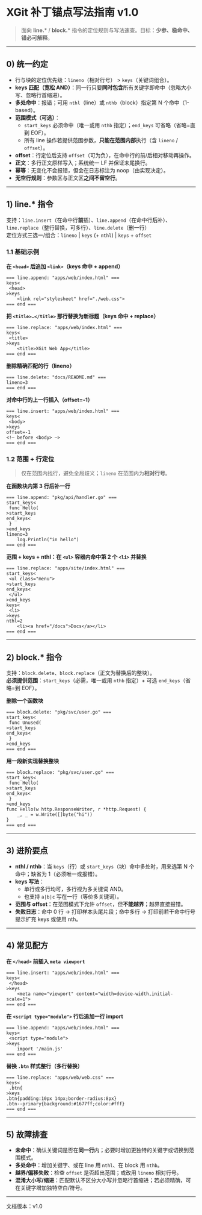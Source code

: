 # XGit 补丁锚点写法指南 v1.0

> 面向 **line.*** / **block.*** 指令的定位规则与写法速查。目标：**少参、稳命中、错必可解释**。

---

## 0) 统一约定

- 行与块的定位优先级：`lineno`（相对行号） > `keys`（关键词组合）。
- **keys 匹配（宽松 AND）**：同一行只要**同时包含**所有关键字即命中（忽略大小写、忽略行首缩进）。
- **多处命中**：报错；可用 `nthl`（line）或 `nthb`（block）指定第 N 个命中（1-based）。
- **范围模式（可选）**：
  - `start_keys` 必须命中（唯一或用 `nthb` 指定）；`end_keys` 可省略（省略=直到 EOF）。
  - 所有 line 操作若提供范围参数，**只能在范围内部**执行（含 `lineno` / `offset`）。
- **offset**：行定位后支持 `offset`（可为负），在命中行的前/后相对移动再操作。
- **正文**：多行正文原样写入；系统统一 LF 并保证末尾换行。
- **幂等**：无变化不会报错，但会在日志标注为 noop（由实现决定）。
- **无空行规则**：参数区与正文区**之间不留空行**。

---

## 1) line.* 指令

支持：`line.insert`（在命中行**前**插）、`line.append`（在命中行**后**补）、`line.replace`（整行替换，可多行）、`line.delete`（删一行）  
定位方式三选一/组合：`lineno` | `keys` (+ `nthl`) | `keys` + `offset`

### 1.1 基础示例

**在 `<head>` 后追加 `<link>`（keys 命中 + append）**
```
=== line.append: "apps/web/index.html" ===
keys<
 <head>
>keys
    <link rel="stylesheet" href="./web.css">
=== end ===
```

**把 `<title>…</title>` 那行替换为新标题（keys 命中 + replace）**
```
=== line.replace: "apps/web/index.html" ===
keys<
 <title>
>keys
    <title>XGit Web App</title>
=== end ===
```

**删除精确匹配的行（lineno）**
```
=== line.delete: "docs/README.md" ===
lineno=3
=== end ===
```

**对命中行的上一行插入（offset=-1）**
```
=== line.insert: "apps/web/index.html" ===
keys<
 <body>
>keys
offset=-1
<!— before <body> —>
=== end ===
```

### 1.2 范围 + 行定位

> 仅在范围内找行，避免全局歧义；`lineno` 在范围内为**相对行号**。

**在函数块内第 3 行后补一行**
```
=== line.append: "pkg/api/handler.go" ===
start_keys<
 func Hello(
>start_keys
end_keys<
 }
>end_keys
lineno=3
    log.Println("in hello")
=== end ===
```

**范围 + keys + nthl：在 `<ul>` 容器内命中第 2 个 `<li>` 并替换**
```
=== line.replace: "apps/site/index.html" ===
start_keys<
 <ul class="menu">
>start_keys
end_keys<
 </ul>
>end_keys
keys<
 <li>
>keys
nthl=2
    <li><a href="/docs">Docs</a></li>
=== end ===
```

---

## 2) block.* 指令

支持：`block.delete`、`block.replace`（正文为替换后的整块）。  
**必须提供范围**：`start_keys`（必需，唯一或用 `nthb` 指定）+ 可选 `end_keys`（省略=到 EOF）。

**删除一个函数块**
```
=== block.delete: "pkg/svc/user.go" ===
start_keys<
 func Unused(
>start_keys
end_keys<
 }
>end_keys
=== end ===
```

**用一段新实现替换整块**
```
=== block.replace: "pkg/svc/user.go" ===
start_keys<
 func Hello(
>start_keys
end_keys<
 }
>end_keys
func Hello(w http.ResponseWriter, r *http.Request) {
    _, _ = w.Write([]byte("hi"))
}
=== end ===
```

---

## 3) 进阶要点

- **nthl / nthb**：当 `keys`（行）或 `start_keys`（块）命中多处时，用来选第 N 个命中；缺省为 1（必须唯一或报错）。
- **keys 写法**：
  - 单行或多行均可，多行视为多关键词 AND。
  - 也支持 `a|b|c` 写在一行（等价多关键词）。
- **范围与 offset**：在范围模式下允许 `offset`，但**不能越界**；越界直接报错。
- **失败日志**：命中 0 行 → 打印样本头尾片段；命中多行 → 打印前若干命中行号提示扩充 keys 或使用 nth。

---

## 4) 常见配方

**在 `</head>` 前插入 `meta viewport`**
```
=== line.insert: "apps/web/index.html" ===
keys<
 </head>
>keys
    <meta name="viewport" content="width=device-width,initial-scale=1">
=== end ===
```

**在 `<script type="module">` 行后追加一行 import**
```
=== line.append: "apps/web/index.html" ===
keys<
 <script type="module">
>keys
    import '/main.js'
=== end ===
```

**替换 `.btn` 样式整行（多行替换）**
```
=== line.replace: "apps/web/web.css" ===
keys<
 .btn{
>keys
.btn{padding:10px 14px;border-radius:8px}
.btn--primary{background:#1677ff;color:#fff}
=== end ===
```

---

## 5) 故障排查

- **未命中**：确认关键词是否在**同一行**内；必要时增加更独特的关键字或切换到范围模式。
- **多处命中**：增加关键字、或在 line 用 `nthl`、在 block 用 `nthb`。
- **越界/偏移失败**：检查 `offset` 是否超出范围；或改用 `lineno` 相对行号。
- **混淆大小写/缩进**：匹配默认不区分大小写并忽略行首缩进；若必须精确，可在关键字增加独特空白/符号。

---

文档版本：v1.0
